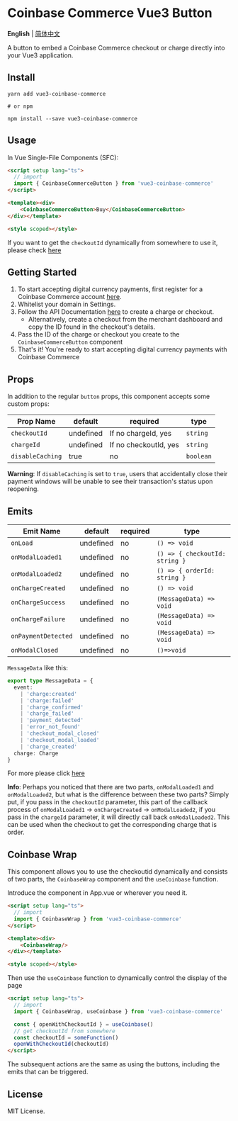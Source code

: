 # Coinbase Commerce Vue3 Button

**English** | [简体中文](./README.zh-CN.md)

A button to embed a Coinbase Commerce checkout or charge directly into your Vue3 application.

## Install

```shell
yarn add vue3-coinbase-commerce

# or npm

npm install --save vue3-coinbase-commerce
```

## Usage

In Vue Single-File Components (SFC):

```html
<script setup lang="ts">
  // import
  import { CoinbaseCommerceButton } from 'vue3-coinbase-commerce'
</script>

<template><div>
    <CoinbaseCommerceButton>Buy</CoinbaseCommerceButton>
</div></template>

<style scoped></style>
```

If you want to get the `checkoutId` dynamically from somewhere to use it, please check [here](#coinbase-wrap)

## Getting Started

1. To start accepting digital currency payments, first register for a Coinbase Commerce
account [here](https://commerce.coinbase.com).
2. Whitelist your domain in Settings.
3. Follow the API Documentation [here](https://commerce.coinbase.com/docs/api/) to create a charge or checkout.
    - Alternatively, create a checkout from the merchant dashboard and copy the ID found in the checkout's details.
4. Pass the ID of the charge or checkout you create to the `CoinbaseCommerceButton` component
5. That's it! You're ready to start accepting digital currency payments with Coinbase Commerce

## Props

In addition to the regular `button` props, this component accepts some custom props:

| Prop Name        | default   | required              | type      |
| ---------------- | --------- | --------------------- | --------- |
| `checkoutId`     | undefined | If no chargeId, yes   | `string`  |
| `chargeId`       | undefined | If no checkoutId, yes | `string`  |
| `disableCaching` | true      | no                    | `boolean` |

**Warning**: If `disableCaching` is set to `true`, users that accidentally close their payment windows will be unable to see their transaction's status upon reopening.

## Emits

| Emit Name           | default   | required | type                           |
| ------------------- | --------- | -------- | ------------------------------ |
| `onLoad`            | undefined | no       | `() => void`                   |
| `onModalLoaded1`    | undefined | no       | `() => { checkoutId: string }` |
| `onModalLoaded2`    | undefined | no       | `() => { orderId: string }`    |
| `onChargeCreated`   | undefined | no       | `() => void`                   |
| `onChargeSuccess`   | undefined | no       | `(MessageData) => void`        |
| `onChargeFailure`   | undefined | no       | `(MessageData) => void`        |
| `onPaymentDetected` | undefined | no       | `(MessageData) => void`        |
| `onModalClosed`     | undefined | no       | `()=>void`                     |

`MessageData` like this:

```typescript
export type MessageData = {
  event:
    | 'charge:created'
    | 'charge:failed'
    | 'charge_confirmed'
    | 'charge_failed'
    | 'payment_detected'
    | 'error_not_found'
    | 'checkout_modal_closed'
    | 'checkout_modal_loaded'
    | 'charge_created'
  charge: Charge
}
```

For more please click [here](package/types.ts)

**Info**: Perhaps you noticed that there are two parts, `onModalLoaded1` and `onModalLoaded2`, but what is the difference between these two parts? Simply put, if you pass in the `checkoutId` parameter, this part of the callback process of `onModalLoaded1` -> `onChargeCreated` ->  `onModalLoaded2`, if you pass in the `chargeId` parameter, it will directly call back `onModalLoaded2`. This can be used when the checkout to get the corresponding charge that is order.

## Coinbase Wrap

This component allows you to use the checkoutid dynamically and consists of two parts, the `CoinbaseWrap` component and the `useCoinbase` function.

Introduce the component in App.vue or wherever you need it.

```html
<script setup lang="ts">
  // import
  import { CoinbaseWrap } from 'vue3-coinbase-commerce'
</script>

<template><div>
    <CoinbaseWrap/>
</div></template>

<style scoped></style>
```

Then use the `useCoinbase` function to dynamically control the display of the page

```html
<script setup lang="ts">
  // import
  import { CoinbaseWrap, useCoinbase } from 'vue3-coinbase-commerce'

  const { openWithCheckoutId } = useCoinbase()
  // get checkoutId from somewhere
  const checkoutId = someFunction()
  openWithCheckoutId(checkoutId)
</script>
```

The subsequent actions are the same as using the buttons, including the emits that can be triggered.

## License

MIT License.
